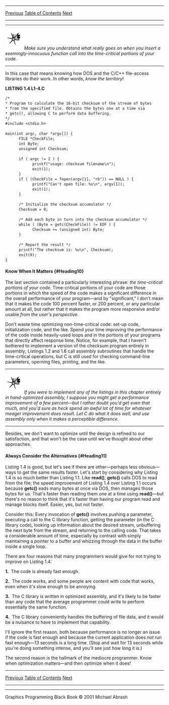  ------------------------ --------------------------------- --------------------
  [Previous](01-03.html)   [Table of Contents](index.html)   [Next](01-05.html)
  ------------------------ --------------------------------- --------------------

  ------------------- --------------------------------------------------------------------------------------------------------------------------------------------------
  ![](images/i.jpg)   *Make sure you understand what really goes on when you insert a seemingly-innocuous function call into the time-critical portions of your code.*
  ------------------- --------------------------------------------------------------------------------------------------------------------------------------------------

In this case that means knowing how DOS and the C/C++ file-access
libraries do their work. In other words, *know the territory*!

**LISTING 1.4 L1-4.C**

    /*
    * Program to calculate the 16-bit checksum of the stream of bytes
    * from the specified file. Obtains the bytes one at a time via
    * getc(), allowing C to perform data buffering.
    */
    #include <stdio.h>

    main(int argc, char *argv[]) {
          FILE *CheckFile;
          int Byte;
          unsigned int Checksum;

          if ( argc != 2 ) {
                printf("usage: checksum filename\n");
                exit(1);
          }
          if ( (CheckFile = fopen(argv[1], "rb")) == NULL ) {
                printf("Can't open file: %s\n", argv[1]);
                exit(1);
          }

          /* Initialize the checksum accumulator */
          Checksum = 0;

          /* Add each byte in turn into the checksum accumulator */
          while ( (Byte = getc(CheckFile)) != EOF ) {
                Checksum += (unsigned int) Byte;
          }

          /* Report the result */
          printf("The checksum is: %u\n", Checksum);
          exit(0);
    }

#### Know When It Matters {#Heading10}

The last section contained a particularly interesting phrase: *the
time-critical portions of your code*. Time-critical portions of your
code are those portions in which the speed of the code makes a
significant difference in the overall performance of your program—and by
"significant," I don't mean that it makes the code 100 percent faster,
or 200 percent, or any particular amount at all, but rather that it
makes the program more responsive and/or usable *from the user's
perspective*.

Don't waste time optimizing non-time-critical code: set-up code,
initialization code, and the like. Spend your time improving the
performance of the code inside heavily-used loops and in the portions of
your programs that directly affect response time. Notice, for example,
that I haven't bothered to implement a version of the checksum program
entirely in assembly; Listings 1.2 and 1.6 call assembly subroutines
that handle the time-critical operations, but C is still used for
checking command-line parameters, operning files, printing, and the
like.

  ------------------- --------------------------------------------------------------------------------------------------------------------------------------------------------------------------------------------------------------------------------------------------------------------------------------------------------------------------------------------------------------------------------------------------------------
  ![](images/i.jpg)   *If you were to implement any of the listings in this chapter entirely in hand-optimized assembly, I suppose you might get a performance improvement of a few percent—but I rather doubt you'd get even that much, and you'd sure as heck spend an awful lot of time for whatever meager improvement does result. Let C do what it does well, and use assembly only when it makes a perceptible difference.*
  ------------------- --------------------------------------------------------------------------------------------------------------------------------------------------------------------------------------------------------------------------------------------------------------------------------------------------------------------------------------------------------------------------------------------------------------

Besides, we don't want to optimize until the design is refined to our
satisfaction, and that won't be the case until we've thought about other
approaches.

#### Always Consider the Alternatives {#Heading11}

Listing 1.4 is good, but let's see if there are other—perhaps less
obvious—ways to get the same results faster. Let's start by considering
why Listing 1.4 is so much better than Listing 1.1. Like **read()**,
**getc()** calls DOS to read from the file; the speed improvement of
Listing 1.4 over Listing 1.1 occurs because **getc()** eads many bytes
at once via DOS, then manages those bytes for us. That's faster than
reading them one at a time using **read()**—but there's no reason to
think that it's faster than having our program read and manage blocks
itself. Easier, yes, but not faster.

Consider this: Every invocation of **getc()** involves pushing a
parameter, executing a call to the C library function, getting the
parameter (in the C library code), looking up information about the
desired stream, unbuffering the next byte from the stream, and returning
to the calling code. That takes a considerable amount of time,
especially by contrast with simply maintaining a pointer to a buffer and
whizzing through the data in the buffer inside a single loop.

There are four reasons that many programmers would give for not trying
to improve on Listing 1.4:

**1.**  The code is already fast enough.

**2.**  The code works, and some people are content with code that
works, even when it's slow enough to be annoying.

**3.**  The C library is written in optimized assembly, and it's likely
to be faster than any code that the average programmer could write to
perform essentially the same function.

**4.**  The C library conveniently handles the buffering of file data,
and it would be a nuisance to have to implement that capability.

I'll ignore the first reason, both because performance is no longer an
issue if the code is fast enough and because the current application
does *not* run fast enough—13 seconds is a long time. (Stop and wait for
13 seconds while you're doing something intense, and you'll see just how
long it is.)

The second reason is the hallmark of the mediocre programmer. Know when
optimization matters—and then optimize when it does!

  ------------------------ --------------------------------- --------------------
  [Previous](01-03.html)   [Table of Contents](index.html)   [Next](01-05.html)
  ------------------------ --------------------------------- --------------------

* * * * *

Graphics Programming Black Book © 2001 Michael Abrash
